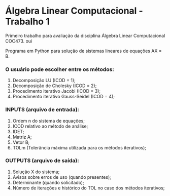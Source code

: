 # Álgebra Linear Computacional - Trabalho 1
Primeiro trabalho para avaliação da disciplina Álgebra Linear Computacional COC473. oui

Programa em Python para solução de sistemas lineares de equações AX = B.

### O usuário pode escolher entre os métodos:

1. Decomposição LU (ICOD = 1);
2. Decomposição de Cholesky (ICOD = 2);
3. Procedimento iterativo Jacobi (ICOD = 3);
4. Procedimento iterativo Gauss-Seidel (ICOD = 4);

### INPUTS (arquivo de entrada):

1. Ordem n do sistema de equações;
2. ICOD relativo ao método de análise;
3. IDET;
4. Matriz A;
5. Vetor B;
6. TOLm (Tolerância máxima utilizada para os métodos iterativos);

### OUTPUTS (arquivo de saída):
1. Solução X do sistema;
2. Avisos sobre erros de uso (quando presentes);
3. Determinante (quando solicitado);
4. Número de iterações e histórico do TOL no caso dos métodos iterativos;
